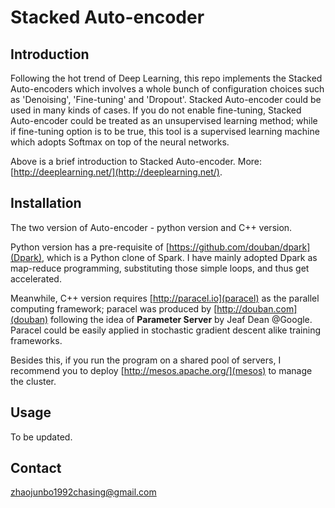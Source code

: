 Stacked Auto-encoder
===

Introduction
---
Following the hot trend of Deep Learning, this repo implements the Stacked Auto-encoders which involves a whole bunch of configuration choices such as 'Denoising', 'Fine-tuning' and 'Dropout'. Stacked Auto-encoder could be used in many kinds of cases. If you do not enable fine-tuning, Stacked Auto-encoder could be treated as an unsupervised learning method; while if fine-tuning option is to be true, this tool is a supervised learning machine which adopts Softmax on top of the neural networks.

Above is a brief introduction to Stacked Auto-encoder. More: [http://deeplearning.net/](http://deeplearning.net/).

Installation
---
The two version of Auto-encoder - python version and C++ version.

Python version has a pre-requisite of [https://github.com/douban/dpark](Dpark), which is a Python clone of Spark. I have mainly adopted Dpark as map-reduce programming, substituting those simple loops, and thus get accelerated. 

Meanwhile, C++ version requires [http://paracel.io](paracel) as the parallel computing framework; paracel was produced by [http://douban.com](douban) following the idea of **Parameter Server** by Jeaf Dean @Google. Paracel could be easily applied in stochastic gradient descent alike training frameworks.

Besides this, if you run the program on a shared pool of servers, I recommend you to deploy [http://mesos.apache.org/](mesos) to manage the cluster.

Usage
----
To be updated.

Contact
---
zhaojunbo1992chasing@gmail.com
